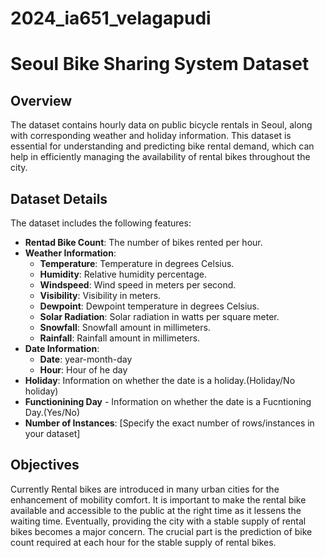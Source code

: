 # 2024_ia651_velagapudi

# Seoul Bike Sharing System Dataset

## Overview

The dataset contains hourly data on public bicycle rentals in Seoul, along with corresponding weather and holiday information. This dataset is essential for understanding and predicting bike rental demand, which can help in efficiently managing the availability of rental bikes throughout the city.

## Dataset Details

The dataset includes the following features:

- **Rentad Bike Count**: The number of bikes rented per hour.
- **Weather Information**:
  - **Temperature**: Temperature in degrees Celsius.
  - **Humidity**: Relative humidity percentage.
  - **Windspeed**: Wind speed in meters per second.
  - **Visibility**: Visibility in meters.
  - **Dewpoint**: Dewpoint temperature in degrees Celsius.
  - **Solar Radiation**: Solar radiation in watts per square meter.
  - **Snowfall**: Snowfall amount in millimeters.
  - **Rainfall**: Rainfall amount in millimeters.
- **Date Information**:
  - **Date**: year-month-day
  - **Hour**: Hour of he day
- **Holiday**: Information on whether the date is a holiday.(Holiday/No holiday)
- **Functionining Day** - Information on whether the date is a Fucntioning Day.(Yes/No)
- **Number of Instances**: [Specify the exact number of rows/instances in your dataset]

## Objectives

Currently Rental bikes are introduced in many urban cities for the enhancement of mobility comfort. It is important to make the rental bike available and accessible to the public at the right time as it lessens the waiting time. Eventually, providing the city with a stable supply of rental bikes becomes a major concern. The crucial part is the prediction of bike count required at each hour for the stable supply of rental bikes. 


